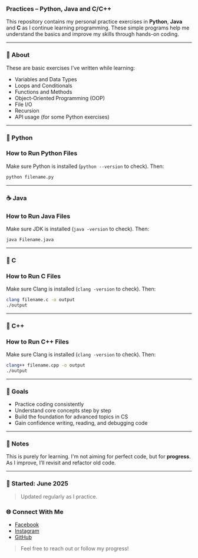 ### Practices – Python, Java and C/C++

This repository contains my personal practice exercises in **Python**, **Java** and **C** as I continue learning programming. These simple programs help me understand the basics and improve my skills through hands-on coding.

---

### 📘 About

These are basic exercises I've written while learning:
- Variables and Data Types  
- Loops and Conditionals  
- Functions and Methods  
- Object-Oriented Programming (OOP)  
- File I/O  
- Recursion  
- API usage (for some Python exercises)  

---

### 🐍 Python

### How to Run Python Files
Make sure Python is installed (`python --version` to check). Then:

```bash
python filename.py
```
---

### ☕ Java

### How to Run Java Files
Make sure JDK is installed (`java -version` to check). Then:

```bash
java Filename.java
```
---

### 🔧 C

### How to Run C Files
Make sure Clang is installed (`clang -version` to check). Then:

```bash
clang filename.c -o output
./output
```
---

### 🔧 C++

### How to Run C++ Files
Make sure Clang is installed (`clang -version` to check). Then:

```bash
clang++ filename.cpp -o output
./output
```
---

### 🚀 Goals

- Practice coding consistently  
- Understand core concepts step by step  
- Build the foundation for advanced topics in CS  
- Gain confidence writing, reading, and debugging code

---

### 🧠 Notes

This is purely for learning. I'm not aiming for perfect code, but for **progress**. As I improve, I’ll revisit and refactor old code.

---

### 📅 Started: June 2025  
> Updated regularly as I practice.

### 🌐 Connect With Me

- [Facebook](https://facebook.com/mikeymansta)  
- [Instagram](https://linkedin.com/in/mikieeyy)  
- [GitHub](https://github.com/MikeyMadeIt)  

> Feel free to reach out or follow my progress!
